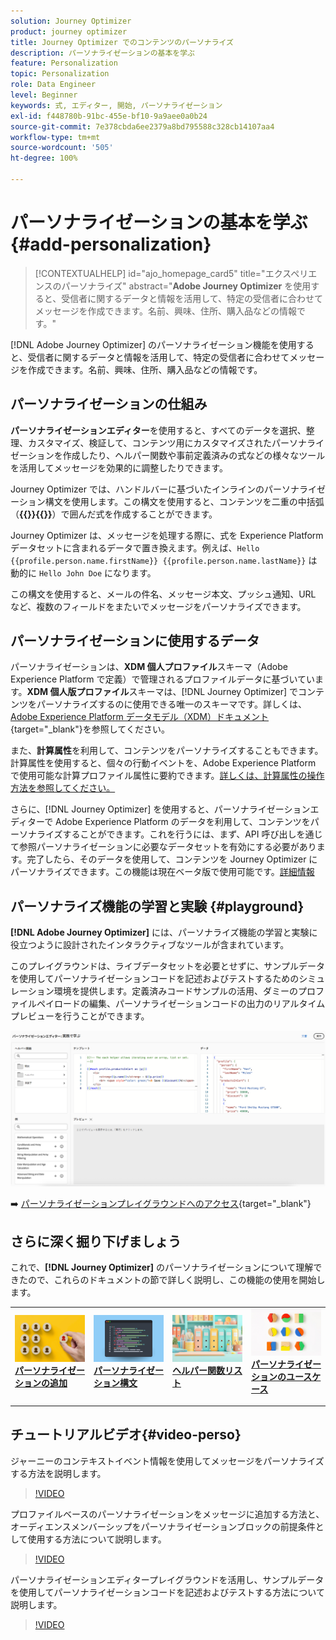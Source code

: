 ```yaml
---
solution: Journey Optimizer
product: journey optimizer
title: Journey Optimizer でのコンテンツのパーソナライズ
description: パーソナライゼーションの基本を学ぶ
feature: Personalization
topic: Personalization
role: Data Engineer
level: Beginner
keywords: 式, エディター, 開始, パーソナライゼーション
exl-id: f448780b-91bc-455e-bf10-9a9aee0a0b24
source-git-commit: 7e378cbda6ee2379a8bd795588c328cb14107aa4
workflow-type: tm+mt
source-wordcount: '505'
ht-degree: 100%

---
```


# パーソナライゼーションの基本を学ぶ{#add-personalization}

>[!CONTEXTUALHELP]
>id="ajo_homepage_card5"
>title="エクスペリエンスのパーソナライズ"
>abstract="**Adobe Journey Optimizer** を使用すると、受信者に関するデータと情報を活用して、特定の受信者に合わせてメッセージを作成できます。名前、興味、住所、購入品などの情報です。"

[!DNL Adobe Journey Optimizer] のパーソナライゼーション機能を使用すると、受信者に関するデータと情報を活用して、特定の受信者に合わせてメッセージを作成できます。名前、興味、住所、購入品などの情報です。

## パーソナライゼーションの仕組み

**パーソナライゼーションエディター**&#x200B;を使用すると、すべてのデータを選択、整理、カスタマイズ、検証して、コンテンツ用にカスタマイズされたパーソナライゼーションを作成したり、ヘルパー関数や事前定義済みの式などの様々なツールを活用してメッセージを効果的に調整したりできます。

Journey Optimizer では、ハンドルバーに基づいたインラインのパーソナライゼーション構文を使用します。この構文を使用すると、コンテンツを二重の中括弧（**{{}}{{}}**）で囲んだ式を作成することができます。

Journey Optimizer は、メッセージを処理する際に、式を Experience Platform データセットに含まれるデータで置き換えます。例えば、`Hello {{profile.person.name.firstName}} {{profile.person.name.lastName}}` は動的に `Hello John Doe` になります。

この構文を使用すると、メールの件名、メッセージ本文、プッシュ通知、URL など、複数のフィールドをまたいでメッセージをパーソナライズできます。

## パーソナライゼーションに使用するデータ

パーソナライゼーションは、**XDM 個人プロファイル**&#x200B;スキーマ（Adobe Experience Platform で定義）で管理されるプロファイルデータに基づいています。**XDM 個人版プロファイル**&#x200B;スキーマは、[!DNL Journey Optimizer] でコンテンツをパーソナライズするのに使用できる唯一のスキーマです。詳しくは、[Adobe Experience Platform データモデル（XDM）ドキュメント](https://experienceleague.adobe.com/docs/experience-platform/xdm/home.html?lang=ja){target="_blank"}を参照してください。

また、**計算属性**&#x200B;を利用して、コンテンツをパーソナライズすることもできます。計算属性を使用すると、個々の行動イベントを、Adobe Experience Platform で使用可能な計算プロファイル属性に要約できます。[詳しくは、計算属性の操作方法を参照してください。](../audience/computed-attributes.md)

さらに、[!DNL Journey Optimizer] を使用すると、パーソナライゼーションエディターで Adobe Experience Platform のデータを利用して、コンテンツをパーソナライズすることができます。これを行うには、まず、API 呼び出しを通じて参照パーソナライゼーションに必要なデータセットを有効にする必要があります。完了したら、そのデータを使用して、コンテンツを Journey Optimizer にパーソナライズできます。この機能は現在ベータ版で使用可能です。[詳細情報](../personalization/aep-data-perso.md)

## パーソナライズ機能の学習と実験 {#playground}

**[!DNL Adobe Journey Optimizer]** には、パーソナライズ機能の学習と実験に役立つように設計されたインタラクティブなツールが含まれています。

このプレイグラウンドは、ライブデータセットを必要とせずに、サンプルデータを使用してパーソナライゼーションコードを記述およびテストするためのシミュレーション環境を提供します。定義済みコードサンプルの活用、ダミーのプロファイルペイロードの編集、パーソナライゼーションコードの出力のリアルタイムプレビューを行うことができます。

![パーソナライゼーションプレイグラウンド](assets/playground.png)

➡️ [パーソナライゼーションプレイグラウンドへのアクセス](https://experienceleague.adobe.com/ja/apps/journey-optimizer/ajo-personalization){target="_blank"}

## さらに深く掘り下げましょう

これで、**[!DNL Journey Optimizer]** のパーソナライゼーションについて理解できたので、これらのドキュメントの節で詳しく説明し、この機能の使用を開始します。

<table style="table-layout:fixed"><tr style="border: 0;">
<td>
<a href="personalization-build-expressions.md">
<img alt="パーソナライゼーションの追加" src="assets/do-not-localize/add.png">
</a>
<div>
<a href="personalization-build-expressions.md"><strong>パーソナライゼーションの追加</strong></a>
</div>
<p>
</td>
<td>
<a href="../personalization/personalization-syntax.md">
<img alt="リード" src="assets/do-not-localize/syntax.png">
</a>
<div><a href="../personalization/personalization-syntax.md"><strong>パーソナライゼーション構文</strong>
</div>
<p>
</td>
<td>
<a href="../personalization/functions/functions.md">
<img alt="低頻度" src="assets/do-not-localize/functions.png">
</a>
<div>
<a href="../personalization/functions/functions.md"><strong>ヘルパー関数リスト</strong></a>
</div>
<p></td>
<td>
<a href="../personalization/personalization-use-case.md">
<img alt="低頻度" src="assets/do-not-localize/uc.png">
</a>
<div>
<a href="../personalization/personalization-use-case.md"><strong>パーソナライゼーションのユースケース</strong></a>
</div>
<p></td>
</tr></table>

## チュートリアルビデオ{#video-perso}

ジャーニーのコンテキストイベント情報を使用してメッセージをパーソナライズする方法を説明します。

>[!VIDEO](https://video.tv.adobe.com/v/334165?quality=12)

プロファイルベースのパーソナライゼーションをメッセージに追加する方法と、オーディエンスメンバーシップをパーソナライゼーションブロックの前提条件として使用する方法について説明します。

>[!VIDEO](https://video.tv.adobe.com/v/334078?quality=12)

パーソナライゼーションエディタープレイグラウンドを活用し、サンプルデータを使用してパーソナライゼーションコードを記述およびテストする方法について説明します。

>[!VIDEO](https://video.tv.adobe.com/v/3457868?quality=12)

